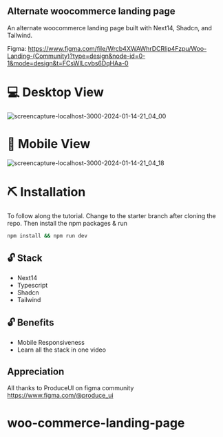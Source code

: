 ## Alternate woocommerce  landing page

An alternate woocommerce landing page built with Next14, Shadcn, and Tailwind.


Figma:  https://www.figma.com/file/Wrcb4XWAWhrDCRlip4Fzpu/Woo-Landing-(Community)?type=design&node-id=0-1&mode=design&t=FCsWILcvbs6DqHAa-0

# 💻 Desktop View
![screencapture-localhost-3000-2024-01-14-21_04_00](https://github.com/PiusLucky/alternate-woo-commerce-landing-page/assets/32282934/a129664e-eafb-43bb-840d-7eb85b8081fe)


# 📱 Mobile View
![screencapture-localhost-3000-2024-01-14-21_04_18](https://github.com/PiusLucky/alternate-woo-commerce-landing-page/assets/32282934/f1d49c33-2f2f-45b6-850b-33ccb41b9fc0)

# ⛏️ Installation
To follow along the tutorial. Change to the starter branch  after cloning the repo.
Then install the npm packages & run
```bash
npm install && npm run dev
```


## 🔓 Stack
- Next14
- Typescript
- Shadcn
- Tailwind

## 🔓 Benefits
- Mobile Responsiveness
- Learn all the stack in one video

## Appreciation
All thanks to ProduceUI on  figma community
https://www.figma.com/@produce_ui


# woo-commerce-landing-page
